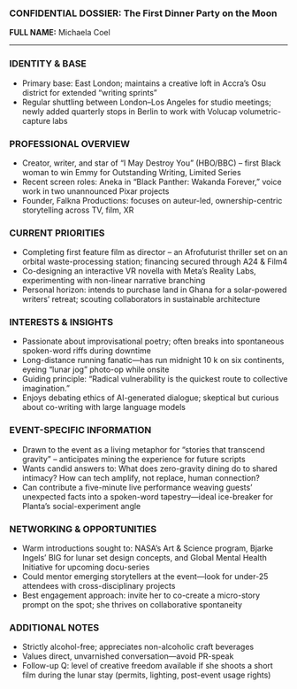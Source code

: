 ### CONFIDENTIAL DOSSIER: The First Dinner Party on the Moon

**FULL NAME:** Michaela Coel

---
### IDENTITY & BASE
- Primary base: East London; maintains a creative loft in Accra’s Osu district for extended “writing sprints”
- Regular shuttling between London–Los Angeles for studio meetings; newly added quarterly stops in Berlin to work with Volucap volumetric-capture labs

### PROFESSIONAL OVERVIEW
- Creator, writer, and star of “I May Destroy You” (HBO/BBC) – first Black woman to win Emmy for Outstanding Writing, Limited Series
- Recent screen roles: Aneka in “Black Panther: Wakanda Forever,” voice work in two unannounced Pixar projects
- Founder, Falkna Productions: focuses on auteur-led, ownership-centric storytelling across TV, film, XR

### CURRENT PRIORITIES
- Completing first feature film as director – an Afrofuturist thriller set on an orbital waste-processing station; financing secured through A24 & Film4
- Co-designing an interactive VR novella with Meta’s Reality Labs, experimenting with non-linear narrative branching
- Personal horizon: intends to purchase land in Ghana for a solar-powered writers’ retreat; scouting collaborators in sustainable architecture

### INTERESTS & INSIGHTS
- Passionate about improvisational poetry; often breaks into spontaneous spoken-word riffs during downtime
- Long-distance running fanatic—has run midnight 10 k on six continents, eyeing “lunar jog” photo-op while onsite
- Guiding principle: “Radical vulnerability is the quickest route to collective imagination.”
- Enjoys debating ethics of AI-generated dialogue; skeptical but curious about co-writing with large language models

### EVENT-SPECIFIC INFORMATION
- Drawn to the event as a living metaphor for “stories that transcend gravity” – anticipates mining the experience for future scripts
- Wants candid answers to: What does zero-gravity dining do to shared intimacy? How can tech amplify, not replace, human connection?
- Can contribute a five-minute live performance weaving guests’ unexpected facts into a spoken-word tapestry—ideal ice-breaker for Planta’s social-experiment angle

### NETWORKING & OPPORTUNITIES
- Warm introductions sought to: NASA’s Art & Science program, Bjarke Ingels’ BIG for lunar set design concepts, and Global Mental Health Initiative for upcoming docu-series
- Could mentor emerging storytellers at the event—look for under-25 attendees with cross-disciplinary projects
- Best engagement approach: invite her to co-create a micro-story prompt on the spot; she thrives on collaborative spontaneity

### ADDITIONAL NOTES
- Strictly alcohol-free; appreciates non-alcoholic craft beverages
- Values direct, unvarnished conversation—avoid PR-speak
- Follow-up Q: level of creative freedom available if she shoots a short film during the lunar stay (permits, lighting, post-event usage rights)